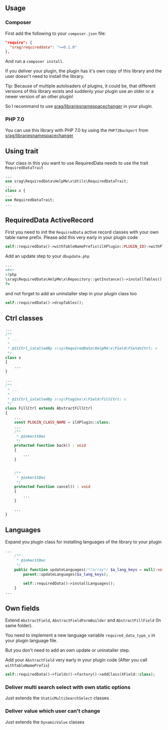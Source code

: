 ## Usage

### Composer

First add the following to your `composer.json` file:

```json
"require": {
  "srag/requireddata": ">=0.1.0"
},
```

And run a `composer install`.

If you deliver your plugin, the plugin has it's own copy of this library and the user doesn't need to install the library.

Tip: Because of multiple autoloaders of plugins, it could be, that different versions of this library exists and suddenly your plugin use an older or a newer version of an other plugin!

So I recommand to use [srag/librariesnamespacechanger](https://packagist.org/packages/srag/librariesnamespacechanger) in your plugin.

### PHP 7.0

You can use this library with PHP 7.0 by using the `PHP72Backport` from [srag/librariesnamespacechanger](https://packagist.org/packages/srag/librariesnamespacechanger)

## Using trait

Your class in this you want to use RequiredData needs to use the trait `RequiredDataTrait`

```php
...
use srag\RequiredData\HelpMe\x\Utils\RequiredDataTrait;
...
class x {
...
use RequiredDataTrait;
...
```

## RequiredData ActiveRecord

First you need to init the `RequiredData` active record classes with your own table name prefix. Please add this very early in your plugin code

```php
self::requiredData()->withTableNamePrefix(ilXPlugin::PLUGIN_ID)->withPlugin(self::plugin());
```

Add an update step to your `dbupdate.php`

```php
...
<#x>
<?php
\srag\RequiredData\HelpMe\x\Repository::getInstance()->installTables();
?>
```

and not forget to add an uninstaller step in your plugin class too

```php
self::requiredData()->dropTables();
```

## Ctrl classes

```php
...
/**
 * ...
 *
 * @ilCtrl_isCalledBy srag\RequiredData\HelpMe\x\Field\FieldsCtrl: x
 */
class x
{
    ...
}
```

```php
...
/**
 * ...
 *
 * @ilCtrl_isCalledBy srag\Plugins\x\Field\FillCtrl: x
 */
class FillCtrl extends AbstractFillCtrl
{
    ...
    const PLUGIN_CLASS_NAME = ilXPlugin::class;
    ...
    /**
     * @inheritDoc
     */
    protected function back() : void
    {
        ...
    }


    /**
     * @inheritDoc
     */
    protected function cancel() : void
    {
        ...
    }

    ...
}
```

## Languages

Expand you plugin class for installing languages of the library to your plugin

```php
...
	/**
     * @inheritDoc
     */
    public function updateLanguages(/*?array*/ $a_lang_keys = null):void {
		parent::updateLanguages($a_lang_keys);

		self::requiredData()->installLanguages();
	}
...
```

## Own fields

Extend `AbstractField`, `AbstractFieldFormBuilder` and `AbstractFillField` (In same folder).

You need to implement a new language variable `required_data_type_x` in your plugin language file.

But you don't need to add an own update or uninstaller step.

Add your `AbstractField` very early in your plugin code (After you call `withTableNamePrefix`)

```php
self::requiredData()->fields()->factory()->addClass(XField::class);
```

### Deliver multi search select with own static options

Just extends the `StaticMultiSearchSelect` classes

### Deliver value which user can't change

Just extends the `DynamicValue` classes
